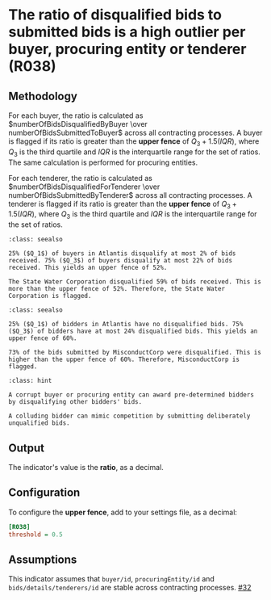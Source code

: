 # The ratio of disqualified bids to submitted bids is a high outlier per buyer, procuring entity or tenderer (R038)

## Methodology

For each buyer, the ratio is calculated as $numberOfBidsDisqualifiedByBuyer \over numberOfBidsSubmittedToBuyer$ across all contracting processes. A buyer is flagged if its ratio is greater than the **upper fence** of $Q_3 + 1.5(IQR)$, where $Q_3$ is the third quartile and $IQR$ is the interquartile range for the set of ratios. The same calculation is performed for procuring entities.

For each tenderer, the ratio is calculated as $numberOfBidsDisqualifiedForTenderer \over numberOfBidsSubmittedByTenderer$ across all contracting processes. A tenderer is flagged if its ratio is greater than the **upper fence** of $Q_3 + 1.5(IQR)$, where $Q_3$ is the third quartile and $IQR$ is the interquartile range for the set of ratios.

```{admonition} Example for a buyer or procuring entity
:class: seealso

25% ($Q_1$) of buyers in Atlantis disqualify at most 2% of bids received. 75% ($Q_3$) of buyers disqualify at most 22% of bids received. This yields an upper fence of 52%.

The State Water Corporation disqualified 59% of bids received. This is more than the upper fence of 52%. Therefore, the State Water Corporation is flagged.
```

```{admonition} Example for a tenderer
:class: seealso

25% ($Q_1$) of bidders in Atlantis have no disqualified bids. 75% ($Q_3$) of bidders have at most 24% disqualified bids. This yields an upper fence of 60%.

73% of the bids submitted by MisconductCorp were disqualified. This is higher than the upper fence of 60%. Therefore, MisconductCorp is flagged.
```

```{admonition} Why is this a red flag?
:class: hint

A corrupt buyer or procuring entity can award pre-determined bidders by disqualifying other bidders' bids.

A colluding bidder can mimic competition by submitting deliberately unqualified bids.
```

## Output

The indicator's value is the **ratio**, as a decimal.

## Configuration

To configure the **upper fence**, add to your settings file, as a decimal:

```ini
[R038]
threshold = 0.5
```

## Assumptions

This indicator assumes that `buyer/id`, `procuringEntity/id` and `bids/details/tenderers/id` are stable across contracting processes. [#32](https://github.com/open-contracting/cardinal-rs/issues/32)
